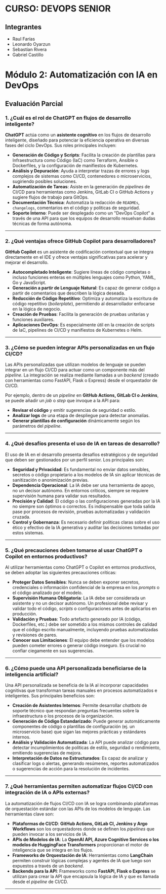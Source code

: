 # CURSO: DEVOPS SENIOR

## Integrantes
* Raul Farías
* Leonardo Oyarzun
* Sebastían Rivera
* Gabriel Castillo

# Módulo 2: Automatización con IA en DevOps

## Evaluación Parcial

### 1. ¿Cuál es el rol de ChatGPT en flujos de desarrollo inteligente?

**ChatGPT** actúa como un **asistente cognitivo** en los flujos de desarrollo inteligente, diseñado para potenciar la eficiencia operativa en diversas fases del ciclo DevOps. Sus roles principales incluyen:

*   **Generación de Código y Scripts**: Facilita la creación de plantillas para Infraestructura como Código (IaC) como Terraform, Ansible o Dockerfiles, y la configuración de manifiestos de Kubernetes.
*   **Análisis y Depuración**: Ayuda a interpretar trazas de errores y logs complejos de sistemas como CI/CD, contenedores o microservicios, sugiriendo posibles soluciones.
*   **Automatización de Tareas**: Asiste en la generación de *pipelines* de CI/CD para herramientas como Jenkins, GitLab CI o GitHub Actions y sugiere flujos de trabajo para GitOps.
*   **Documentación Técnica**: Automatiza la redacción de `READMEs`, `changelogs`, comentarios en el código y políticas de seguridad.
*   **Soporte Interno**: Puede ser desplegado como un "DevOps Copilot" a través de una API para que los equipos de desarrollo resuelvan dudas técnicas de forma autónoma.

---

### 2. ¿Qué ventajas ofrece GitHub Copilot para desarrolladores?

**GitHub Copilot** es un asistente de codificación contextual que se integra directamente en el IDE y ofrece ventajas significativas para acelerar y mejorar el desarrollo.

*   **Autocompletado Inteligente**: Sugiere líneas de código completas o incluso funciones enteras en múltiples lenguajes como Python, YAML, Go y JavaScript.
*   **Generación a partir de Lenguaje Natural**: Es capaz de generar código a partir de comentarios que describen la lógica deseada.
*   **Reducción de Código Repetitivo**: Optimiza y automatiza la escritura de código repetitivo (*boilerplate*), permitiendo al desarrollador enfocarse en la lógica de negocio.
*   **Creación de Pruebas**: Facilita la generación de pruebas unitarias y funciones auxiliares.
*   **Aplicaciones DevOps**: Es especialmente útil en la creación de scripts de IaC, pipelines de CI/CD y manifiestos de Kubernetes o Helm.

---

### 3. ¿Cómo se pueden integrar APIs personalizadas en un flujo CI/CD?

Las APIs personalizadas que utilizan modelos de lenguaje se pueden integrar en un flujo CI/CD para actuar como un componente más del *pipeline*. La integración se realiza mediante llamadas a un *backend* (creado con herramientas como FastAPI, Flask o Express) desde el orquestador de CI/CD.

Por ejemplo, dentro de un *pipeline* en **GitHub Actions, GitLab CI o Jenkins**, se puede añadir un *job* o *step* que invoque a la API para:
*   **Revisar el código** y emitir sugerencias de seguridad o estilo.
*   **Analizar logs** de una etapa de despliegue para detectar anomalías.
*   **Generar plantillas de configuración** dinámicamente según los parámetros del *pipeline*.

---

### 4. ¿Qué desafíos presenta el uso de IA en tareas de desarrollo?

El uso de IA en el desarrollo presenta desafíos estratégicos y de seguridad que deben ser gestionados por un perfil senior. Los principales son:

*   **Seguridad y Privacidad**: Es fundamental no enviar datos sensibles, secretos o código propietario a los modelos de IA sin aplicar técnicas de sanitización o anonimización previas.
*   **Dependencia Operacional**: La IA debe ser una herramienta de apoyo, no un decisor autónomo. En entornos críticos, siempre se requiere supervisión humana para validar sus resultados.
*   **Precisión y Calidad**: El código o las configuraciones generadas por la IA no siempre son óptimos o correctos. Es indispensable que toda salida pase por procesos de revisión, pruebas automatizadas y validación cruzada.
*   **Control y Gobernanza**: Es necesario definir políticas claras sobre el uso ético y efectivo de la IA generativa y auditar las decisiones tomadas por estos sistemas.

---

### 5. ¿Qué precauciones deben tomarse al usar ChatGPT o Copilot en entornos productivos?

Al utilizar herramientas como ChatGPT o Copilot en entornos productivos, se deben adoptar las siguientes precauciones críticas:

*   **Proteger Datos Sensibles**: Nunca se deben exponer secretos, credenciales o información confidencial de la empresa en los *prompts* o el código analizado por el modelo.
*   **Supervisión Humana Obligatoria**: La IA debe ser considerada un asistente y no un decisor autónomo. Un profesional debe revisar y validar todo el código, *scripts* o configuraciones antes de aplicarlos en producción.
*   **Validación y Pruebas**: Todo artefacto generado por IA (código, Dockerfiles, etc.) debe ser sometido a los mismos controles de calidad que el código escrito manualmente, incluyendo pruebas automatizadas y revisiones de pares.
*   **Conocer sus Limitaciones**: El equipo debe entender que los modelos pueden cometer errores o generar código inseguro. Es crucial no confiar ciegamente en sus sugerencias.

---

### 6. ¿Cómo puede una API personalizada beneficiarse de la inteligencia artificial?

Una API personalizada se beneficia de la IA al incorporar capacidades cognitivas que transforman tareas manuales en procesos automatizados e inteligentes. Sus principales beneficios son:

*   **Creación de Asistentes Internos**: Permite desarrollar *chatbots* de soporte técnico que respondan preguntas frecuentes sobre la infraestructura o los procesos de la organización.
*   **Generación de Código Estandarizado**: Puede generar automáticamente componentes de código o plantillas de configuración (ej. un microservicio base) que sigan las mejores prácticas y estándares internos.
*   **Análisis y Validación Automatizada**: La API puede analizar código para detectar incumplimientos de políticas de estilo, seguridad o rendimiento, emitiendo sugerencias de mejora.
*   **Interpretación de Datos no Estructurados**: Es capaz de analizar y clasificar logs o alertas, generando resúmenes, reportes automatizados o sugerencias de acción para la resolución de incidentes.

---

### 7. ¿Qué herramientas permiten automatizar flujos CI/CD con integración de IA o APIs externas?

La automatización de flujos CI/CD con IA se logra combinando plataformas de orquestación estándar con las APIs de los modelos de lenguaje. Las herramientas clave son:

*   **Plataformas de CI/CD**: **GitHub Actions, GitLab CI, Jenkins y Argo Workflows** son los orquestadores donde se definen los *pipelines* que pueden invocar a los servicios de IA.
*   **APIs de Modelos de IA**: La **OpenAI API, Azure Cognitive Services o los modelos de HuggingFace Transformers** proporcionan el motor de inteligencia que se integra en los flujos.
*   **Frameworks de Orquestación de IA**: Herramientas como **LangChain** permiten construir lógicas complejas y agentes de IA que luego son expuestos a través de un *backend*.
*   **Backends para la API**: Frameworks como **FastAPI, Flask o Express** se utilizan para crear la API que encapsula la lógica de IA y que es llamada desde el *pipeline* de CI/CD.

---
